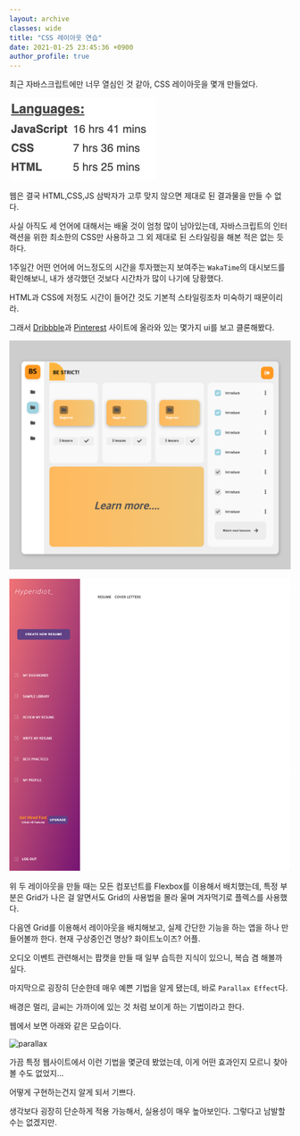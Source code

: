 ```yaml
---
layout: archive
classes: wide
title: "CSS 레이아웃 연습"
date: 2021-01-25 23:45:36 +0900
author_profile: true
---
```


최근 자바스크립트에만 너무 열심인 것 같아, CSS 레이아웃을 몇개 만들었다.

![weekData](../assets/images/1week.png)

웹은 결국 HTML,CSS,JS 삼박자가 고루 맞지 않으면 제대로 된 결과물을 만들 수 없다.

사실 아직도 세 언어에 대해서는 배울 것이 엄청 많이 남아있는데, 자바스크립트의 인터랙션을 위한 최소한의 CSS만 사용하고 그 외 제대로 된 스타일링을 해본 적은 없는 듯 하다.

1주일간 어떤 언어에 어느정도의 시간을 투자했는지 보여주는 `WakaTime`의 대시보드를 확인해보니, 내가 생각했던 것보다 시간차가 많이 나기에 당황했다.

HTML과 CSS에 저정도 시간이 들어간 것도 기본적 스타일링조차 미숙하기 때문이리라.

그래서 [Dribbble](https://dribbble.com/)과 [Pinterest](https://www.pinterest.co.kr/) 사이트에 올라와 있는 몇가지 ui를 보고 클론해봤다.

![dashboard](../assets/images/dashboard.png) 

![tabletapp](../assets/images/tabletapp.png)

위 두 레이아웃을 만들 때는 모든 컴포넌트를 Flexbox를 이용해서 배치했는데, 특정 부분은 Grid가 나은 걸 알면서도 Grid의 사용법을 몰라 울며 겨자먹기로 플렉스를 사용했다.

다음엔 Grid를 이용해서 레이아웃을 배치해보고, 실제 간단한 기능을 하는 앱을 하나 만들어볼까 한다. 현재 구상중인건 명상? 화이트노이즈? 어플.

오디오 이벤트 관련해서는 팝캣을 만들 때 일부 습득한 지식이 있으니, 복습 겸 해볼까 싶다.

마지막으로 굉장히 단순한데 매우 예쁜 기법을 알게 됐는데, 바로 `Parallax Effect`다.

배경은 멀리, 글씨는 가까이에 있는 것 처럼 보이게 하는 기법이라고 한다.

웹에서 보면 아래와 같은 모습이다.

![parallax](../assets/images/parallax.gif)

가끔 특정 웹사이트에서 이런 기법을 몇군데 봤었는데, 이게 어떤 효과인지 모르니 찾아 볼 수도 없었지...

어떻게 구현하는건지 알게 되서 기쁘다.

생각보다 굉장히 단순하게 적용 가능해서, 실용성이 매우 높아보인다. 그렇다고 남발할 수는 없겠지만.